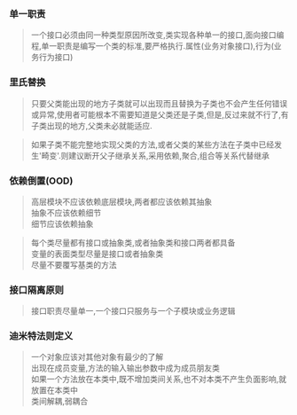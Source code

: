 ### 单一职责
> 一个接口必须由同一种类型原因所改变,类实现各种单一的接口,面向接口编程,单一职责是编写一个类的标准,要严格执行.属性(业务对象接口),行为(业务行为接口)
### 里氏替换
> 只要父类能出现的地方子类就可以出现而且替换为子类也不会产生任何错误或异常,使用者可能根本不需要知道是父类还是子类,但是,反过来就不行了,有子类出现的地方,父类未必就能适应.

> 如果子类不能完整地实现父类的方法,或者父类的某些方法在子类中已经发生'畸变'.则建议断开父子继承关系,采用依赖,聚合,组合等关系代替继承

### 依赖倒置(OOD)
> 高层模块不应该依赖底层模块,两者都应该依赖其抽象  
> 抽象不应该依赖细节  
> 细节应该依赖抽象

> 每个类尽量都有接口或抽象类,或者抽象类和接口两者都具备  
> 变量的表面类型尽量是接口或者抽象类  
> 尽量不要覆写基类的方法  

### 接口隔离原则
> 接口职责尽量单一,一个接口只服务与一个子模块或业务逻辑  

### 迪米特法则定义
> 一个对象应该对其他对象有最少的了解  
> 出现在成员变量,方法的输入输出参数中成为成员朋友类  
> 如果一个方法放在本类中,既不增加类间关系,也不对本类不产生负面影响,就放置在本类中  
> 类间解耦,弱耦合
